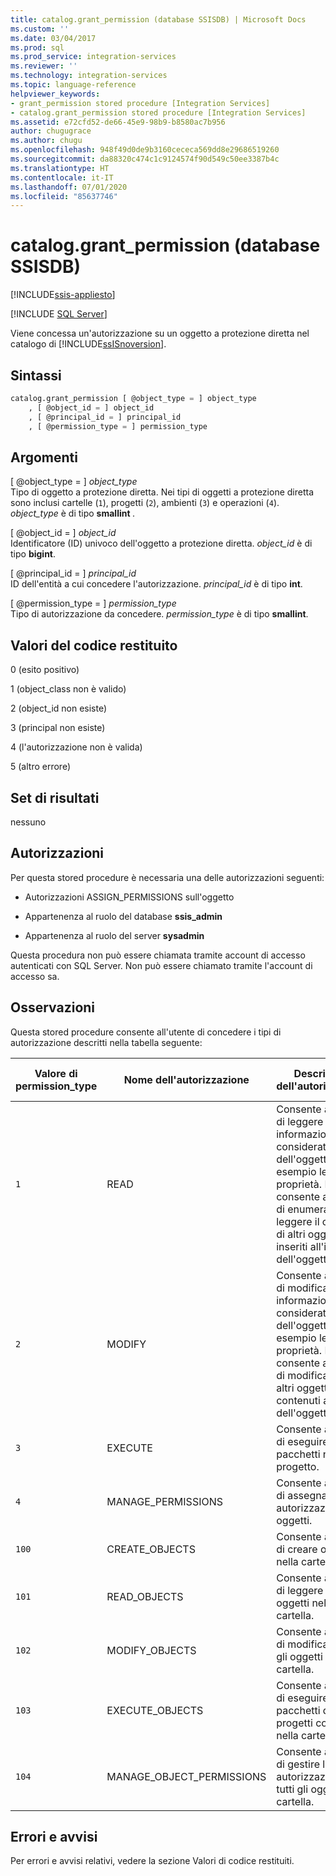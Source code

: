 ```yaml
---
title: catalog.grant_permission (database SSISDB) | Microsoft Docs
ms.custom: ''
ms.date: 03/04/2017
ms.prod: sql
ms.prod_service: integration-services
ms.reviewer: ''
ms.technology: integration-services
ms.topic: language-reference
helpviewer_keywords:
- grant_permission stored procedure [Integration Services]
- catalog.grant_permission stored procedure [Integration Services]
ms.assetid: e72cfd52-de66-45e9-98b9-b8580ac7b956
author: chugugrace
ms.author: chugu
ms.openlocfilehash: 948f49d0de9b3160cececa569dd8e29686519260
ms.sourcegitcommit: da88320c474c1c9124574f90d549c50ee3387b4c
ms.translationtype: HT
ms.contentlocale: it-IT
ms.lasthandoff: 07/01/2020
ms.locfileid: "85637746"
---
```

# <a name="cataloggrant_permission-ssisdb-database"></a>catalog.grant_permission (database SSISDB)

[!INCLUDE[ssis-appliesto](../../includes/ssis-appliesto-ssvrpluslinux-asdb-asdw-xxx.md)]


[!INCLUDE [SQL Server](../../includes/applies-to-version/sqlserver.md)]

  Viene concessa un'autorizzazione su un oggetto a protezione diretta nel catalogo di [!INCLUDE[ssISnoversion](../../includes/ssisnoversion-md.md)].  
  
## <a name="syntax"></a>Sintassi  
  
```sql
catalog.grant_permission [ @object_type = ] object_type  
    , [ @object_id = ] object_id  
    , [ @principal_id = ] principal_id  
    , [ @permission_type = ] permission_type  
```  
  
## <a name="arguments"></a>Argomenti  
 [ @object_type = ] *object_type*  
 Tipo di oggetto a protezione diretta. Nei tipi di oggetti a protezione diretta sono inclusi cartelle (`1`), progetti (`2`), ambienti (`3`) e operazioni (`4`). *object_type* è di tipo **smallint** _._  
  
 [ @object_id = ] *object_id*  
 Identificatore (ID) univoco dell'oggetto a protezione diretta. *object_id* è di tipo **bigint**.  
  
 [ @principal_id = ] *principal_id*  
 ID dell'entità a cui concedere l'autorizzazione. *principal_id* è di tipo **int**.  
  
 [ @permission_type = ] *permission_type*  
 Tipo di autorizzazione da concedere. *permission_type* è di tipo **smallint**.  
  
## <a name="return-code-values"></a>Valori del codice restituito  
 0 (esito positivo)  
  
 1 (object_class non è valido)  
  
 2 (object_id non esiste)  
  
 3 (principal non esiste)  
  
 4 (l'autorizzazione non è valida)  
  
 5 (altro errore)  
  
## <a name="result-sets"></a>Set di risultati  
 nessuno  
  
## <a name="permissions"></a>Autorizzazioni  
 Per questa stored procedure è necessaria una delle autorizzazioni seguenti:  
  
-   Autorizzazioni ASSIGN_PERMISSIONS sull'oggetto  
  
-   Appartenenza al ruolo del database **ssis_admin**  
  
-   Appartenenza al ruolo del server **sysadmin**  

Questa procedura non può essere chiamata tramite account di accesso autenticati con SQL Server. Non può essere chiamato tramite l'account di accesso sa.
  
## <a name="remarks"></a>Osservazioni  
 Questa stored procedure consente all'utente di concedere i tipi di autorizzazione descritti nella tabella seguente:  
  
|Valore di permission_type|Nome dell'autorizzazione|Descrizione dell'autorizzazione|Tipi di oggetti applicabili|  
|----------------------------|---------------------|----------------------------|-----------------------------|  
|`1`|READ|Consente all'entità di leggere le informazioni considerate parte dell'oggetto, ad esempio le proprietà. Non consente all'entità di enumerare o leggere il contenuto di altri oggetti inseriti all'interno dell'oggetto.|Cartella, progetto, ambiente, operazione|  
|`2`|MODIFY|Consente all'entità di modificare le informazioni considerate parte dell'oggetto, ad esempio le proprietà. Non consente all'entità di modificare gli altri oggetti contenuti all'interno dell'oggetto.|Cartella, progetto, ambiente, operazione|  
|`3`|EXECUTE|Consente all'entità di eseguire tutti i pacchetti nel progetto.|Project|  
|`4`|MANAGE_PERMISSIONS|Consente all'entità di assegnare autorizzazioni agli oggetti.|Cartella, progetto, ambiente, operazione|  
|`100`|CREATE_OBJECTS|Consente all'entità di creare oggetti nella cartella.|Cartella|  
|`101`|READ_OBJECTS|Consente all'entità di leggere tutti gli oggetti nella cartella.|Cartella|  
|`102`|MODIFY_OBJECTS|Consente all'entità di modificare tutti gli oggetti nella cartella.|Cartella|  
|`103`|EXECUTE_OBJECTS|Consente all'entità di eseguire tutti i pacchetti di tutti i progetti contenuti nella cartella.|Cartella|  
|`104`|MANAGE_OBJECT_PERMISSIONS|Consente all'entità di gestire le autorizzazioni su tutti gli oggetti nella cartella.|Cartella|  
  
## <a name="errors-and-warnings"></a>Errori e avvisi  
 Per errori e avvisi relativi, vedere la sezione Valori di codice restituiti.  
  
  
